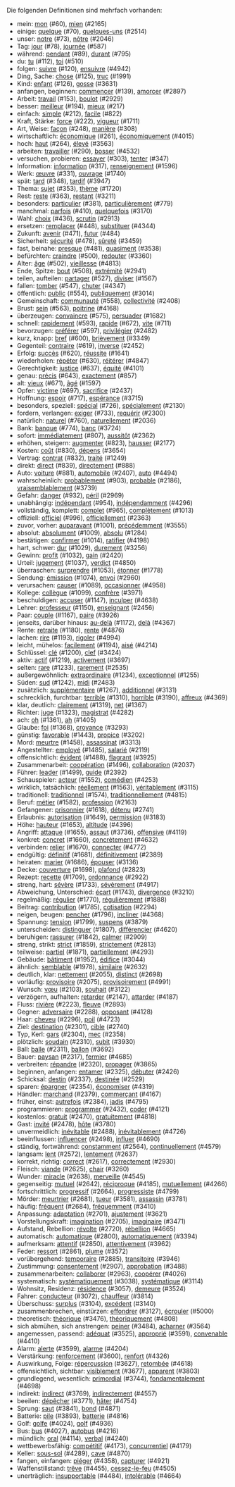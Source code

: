 Die folgenden Definitionen sind mehrfach vorhanden:

* mein: [mon](cards/0060_mon.yml) (#60), [mien](cards/2165_mien.yml) (#2165)
* einige: [quelque](cards/0070_quelque.yml) (#70), [quelques-uns](cards/2514_quelques-uns.yml) (#2514)
* unser: [notre](cards/0073_notre.yml) (#73), [nôtre](cards/2046_nôtre.yml) (#2046)
* Tag: [jour](cards/0078_jour.yml) (#78), [journée](cards/0587_journée.yml) (#587)
* während: [pendant](cards/0089_pendant.yml) (#89), [durant](cards/0795_durant.yml) (#795)
* du: [tu](cards/0112_tu.yml) (#112), [toi](cards/0510_toi.yml) (#510)
* folgen: [suivre](cards/0120_suivre.yml) (#120), [ensuivre](cards/4942_ensuivre.yml) (#4942)
* Ding, Sache: [chose](cards/0125_chose.yml) (#125), [truc](cards/1991_truc.yml) (#1991)
* Kind: [enfant](cards/0126_enfant.yml) (#126), [gosse](cards/3631_gosse.yml) (#3631)
* anfangen, beginnen: [commencer](cards/0139_commencer.yml) (#139), [amorcer](cards/2897_amorcer.yml) (#2897)
* Arbeit: [travail](cards/0153_travail.yml) (#153), [boulot](cards/2929_boulot.yml) (#2929)
* besser: [meilleur](cards/0194_meilleur.yml) (#194), [mieux](cards/0217_mieux.yml) (#217)
* einfach: [simple](cards/0212_simple.yml) (#212), [facile](cards/0822_facile.yml) (#822)
* Kraft, Stärke: [force](cards/0222_force.yml) (#222), [vigueur](cards/1711_vigueur.yml) (#1711)
* Art, Weise: [façon](cards/0248_façon.yml) (#248), [manière](cards/0308_manière.yml) (#308)
* wirtschaftlich: [économique](cards/0261_économique.yml) (#261), [économiquement](cards/4015_économiquement.yml) (#4015)
* hoch: [haut](cards/0264_haut.yml) (#264), [élevé](cards/3563_élevé.yml) (#3563)
* arbeiten: [travailler](cards/0290_travailler.yml) (#290), [bosser](cards/4532_bosser.yml) (#4532)
* versuchen, probieren: [essayer](cards/0303_essayer.yml) (#303), [tenter](cards/0347_tenter.yml) (#347)
* Information: [information](cards/0317_information.yml) (#317), [renseignement](cards/1596_renseignement.yml) (#1596)
* Werk: [œuvre](cards/0331_œuvre.yml) (#331), [ouvrage](cards/1740_ouvrage.yml) (#1740)
* spät: [tard](cards/0348_tard.yml) (#348), [tardif](cards/3947_tardif.yml) (#3947)
* Thema: [sujet](cards/0353_sujet.yml) (#353), [thème](cards/1720_thème.yml) (#1720)
* Rest: [reste](cards/0363_reste.yml) (#363), [restant](cards/3211_restant.yml) (#3211)
* besonders: [particulier](cards/0381_particulier.yml) (#381), [particulièrement](cards/0779_particulièrement.yml) (#779)
* manchmal: [parfois](cards/0410_parfois.yml) (#410), [quelquefois](cards/3170_quelquefois.yml) (#3170)
* Wahl: [choix](cards/0436_choix.yml) (#436), [scrutin](cards/2913_scrutin.yml) (#2913)
* ersetzen: [remplacer](cards/0448_remplacer.yml) (#448), [substituer](cards/4344_substituer.yml) (#4344)
* Zukunft: [avenir](cards/0471_avenir.yml) (#471), [futur](cards/0484_futur.yml) (#484)
* Sicherheit: [sécurité](cards/0478_sécurité.yml) (#478), [sûreté](cards/3459_sûreté.yml) (#3459)
* fast, beinahe: [presque](cards/0481_presque.yml) (#481), [quasiment](cards/3538_quasiment.yml) (#3538)
* befürchten: [craindre](cards/0500_craindre.yml) (#500), [redouter](cards/3360_redouter.yml) (#3360)
* Alter: [âge](cards/0502_âge.yml) (#502), [vieillesse](cards/4813_vieillesse.yml) (#4813)
* Ende, Spitze: [bout](cards/0508_bout.yml) (#508), [extrémité](cards/2941_extrémité.yml) (#2941)
* teilen, aufteilen: [partager](cards/0527_partager.yml) (#527), [diviser](cards/1567_diviser.yml) (#1567)
* fallen: [tomber](cards/0547_tomber.yml) (#547), [chuter](cards/4347_chuter.yml) (#4347)
* öffentlich: [public](cards/0554_public.yml) (#554), [publiquement](cards/3014_publiquement.yml) (#3014)
* Gemeinschaft: [communauté](cards/0558_communauté.yml) (#558), [collectivité](cards/2408_collectivité.yml) (#2408)
* Brust: [sein](cards/0563_sein.yml) (#563), [poitrine](cards/4168_poitrine.yml) (#4168)
* überzeugen: [convaincre](cards/0575_convaincre.yml) (#575), [persuader](cards/1682_persuader.yml) (#1682)
* schnell: [rapidement](cards/0593_rapidement.yml) (#593), [rapide](cards/0672_rapide.yml) (#672), [vite](cards/0711_vite.yml) (#711)
* bevorzugen: [préférer](cards/0597_préférer.yml) (#597), [privilégier](cards/2482_privilégier.yml) (#2482)
* kurz, knapp: [bref](cards/0600_bref.yml) (#600), [brièvement](cards/3349_brièvement.yml) (#3349)
* Gegenteil: [contraire](cards/0619_contraire.yml) (#619), [inverse](cards/2452_inverse.yml) (#2452)
* Erfolg: [succès](cards/0620_succès.yml) (#620), [réussite](cards/1641_réussite.yml) (#1641)
* wiederholen: [répéter](cards/0630_répéter.yml) (#630), [réitérer](cards/4847_réitérer.yml) (#4847)
* Gerechtigkeit: [justice](cards/0637_justice.yml) (#637), [équité](cards/4101_équité.yml) (#4101)
* genau: [précis](cards/0643_précis.yml) (#643), [exactement](cards/0857_exactement.yml) (#857)
* alt: [vieux](cards/0671_vieux.yml) (#671), [âgé](cards/1597_âgé.yml) (#1597)
* Opfer: [victime](cards/0697_victime.yml) (#697), [sacrifice](cards/2437_sacrifice.yml) (#2437)
* Hoffnung: [espoir](cards/0717_espoir.yml) (#717), [espérance](cards/3715_espérance.yml) (#3715)
* besonders, speziell: [spécial](cards/0726_spécial.yml) (#726), [spécialement](cards/2130_spécialement.yml) (#2130)
* fordern, verlangen: [exiger](cards/0733_exiger.yml) (#733), [requérir](cards/2300_requérir.yml) (#2300)
* natürlich: [naturel](cards/0760_naturel.yml) (#760), [naturellement](cards/2036_naturellement.yml) (#2036)
* Bank: [banque](cards/0774_banque.yml) (#774), [banc](cards/3724_banc.yml) (#3724)
* sofort: [immédiatement](cards/0807_immédiatement.yml) (#807), [aussitôt](cards/2362_aussitôt.yml) (#2362)
* erhöhen, steigern: [augmenter](cards/0823_augmenter.yml) (#823), [hausser](cards/2177_hausser.yml) (#2177)
* Kosten: [coût](cards/0830_coût.yml) (#830), [dépens](cards/3654_dépens.yml) (#3654)
* Vertrag: [contrat](cards/0832_contrat.yml) (#832), [traité](cards/1249_traité.yml) (#1249)
* direkt: [direct](cards/0839_direct.yml) (#839), [directement](cards/0888_directement.yml) (#888)
* Auto: [voiture](cards/0881_voiture.yml) (#881), [automobile](cards/2407_automobile.yml) (#2407), [auto](cards/4494_auto.yml) (#4494)
* wahrscheinlich: [probablement](cards/0903_probablement.yml) (#903), [probable](cards/2186_probable.yml) (#2186), [vraisemblablement](cards/3739_vraisemblablement.yml) (#3739)
* Gefahr: [danger](cards/0932_danger.yml) (#932), [péril](cards/2969_péril.yml) (#2969)
* unabhängig: [indépendant](cards/0954_indépendant.yml) (#954), [indépendamment](cards/4296_indépendamment.yml) (#4296)
* vollständig, komplett: [complet](cards/0965_complet.yml) (#965), [complètement](cards/1013_complètement.yml) (#1013)
* offiziell: [officiel](cards/0996_officiel.yml) (#996), [officiellement](cards/2363_officiellement.yml) (#2363)
* zuvor, vorher: [auparavant](cards/1001_auparavant.yml) (#1001), [précédemment](cards/3555_précédemment.yml) (#3555)
* absolut: [absolument](cards/1009_absolument.yml) (#1009), [absolu](cards/1284_absolu.yml) (#1284)
* bestätigen: [confirmer](cards/1014_confirmer.yml) (#1014), [ratifier](cards/4198_ratifier.yml) (#4198)
* hart, schwer: [dur](cards/1029_dur.yml) (#1029), [durement](cards/3256_durement.yml) (#3256)
* Gewinn: [profit](cards/1032_profit.yml) (#1032), [gain](cards/2420_gain.yml) (#2420)
* Urteil: [jugement](cards/1037_jugement.yml) (#1037), [verdict](cards/4850_verdict.yml) (#4850)
* überraschen: [surprendre](cards/1053_surprendre.yml) (#1053), [étonner](cards/1778_étonner.yml) (#1778)
* Sendung: [émission](cards/1074_émission.yml) (#1074), [envoi](cards/2960_envoi.yml) (#2960)
* verursachen: [causer](cards/1089_causer.yml) (#1089), [occasionner](cards/4958_occasionner.yml) (#4958)
* Kollege: [collègue](cards/1099_collègue.yml) (#1099), [confrère](cards/3971_confrère.yml) (#3971)
* beschuldigen: [accuser](cards/1147_accuser.yml) (#1147), [inculper](cards/4638_inculper.yml) (#4638)
* Lehrer: [professeur](cards/1150_professeur.yml) (#1150), [enseignant](cards/2456_enseignant.yml) (#2456)
* Paar: [couple](cards/1167_couple.yml) (#1167), [paire](cards/3926_paire.yml) (#3926)
* jenseits, darüber hinaus: [au-delà](cards/1172_au-delà.yml) (#1172), [delà](cards/4367_delà.yml) (#4367)
* Rente: [retraite](cards/1180_retraite.yml) (#1180), [rente](cards/4876_rente.yml) (#4876)
* lachen: [rire](cards/1193_rire.yml) (#1193), [rigoler](cards/4994_rigoler.yml) (#4994)
* leicht, mühelos: [facilement](cards/1194_facilement.yml) (#1194), [aisé](cards/4214_aisé.yml) (#4214)
* Schlüssel: [clé](cards/1200_clé.yml) (#1200), [clef](cards/3424_clef.yml) (#3424)
* aktiv: [actif](cards/1219_actif.yml) (#1219), [activement](cards/3697_activement.yml) (#3697)
* selten: [rare](cards/1233_rare.yml) (#1233), [rarement](cards/2535_rarement.yml) (#2535)
* außergewöhnlich: [extraordinaire](cards/1234_extraordinaire.yml) (#1234), [exceptionnel](cards/1255_exceptionnel.yml) (#1255)
* Süden: [sud](cards/1242_sud.yml) (#1242), [midi](cards/2483_midi.yml) (#2483)
* zusätzlich: [supplémentaire](cards/1267_supplémentaire.yml) (#1267), [additionnel](cards/3131_additionnel.yml) (#3131)
* schrecklich, furchtbar: [terrible](cards/1310_terrible.yml) (#1310), [horrible](cards/3190_horrible.yml) (#3190), [affreux](cards/4369_affreux.yml) (#4369)
* klar, deutlich: [clairement](cards/1319_clairement.yml) (#1319), [net](cards/1367_net.yml) (#1367)
* Richter: [juge](cards/1323_juge.yml) (#1323), [magistrat](cards/4282_magistrat.yml) (#4282)
* ach: [oh](cards/1361_oh.yml) (#1361), [ah](cards/1405_ah.yml) (#1405)
* Glaube: [foi](cards/1368_foi.yml) (#1368), [croyance](cards/3293_croyance.yml) (#3293)
* günstig: [favorable](cards/1443_favorable.yml) (#1443), [propice](cards/3202_propice.yml) (#3202)
* Mord: [meurtre](cards/1458_meurtre.yml) (#1458), [assassinat](cards/3313_assassinat.yml) (#3313)
* Angestellter: [employé](cards/1485_employé.yml) (#1485), [salarié](cards/2119_salarié.yml) (#2119)
* offensichtlich: [évident](cards/1488_évident.yml) (#1488), [flagrant](cards/3925_flagrant.yml) (#3925)
* Zusammenarbeit: [coopération](cards/1496_coopération.yml) (#1496), [collaboration](cards/2037_collaboration.yml) (#2037)
* Führer: [leader](cards/1499_leader.yml) (#1499), [guide](cards/2392_guide.yml) (#2392)
* Schauspieler: [acteur](cards/1552_acteur.yml) (#1552), [comédien](cards/4253_comédien.yml) (#4253)
* wirklich, tatsächlich: [réellement](cards/1563_réellement.yml) (#1563), [véritablement](cards/3115_véritablement.yml) (#3115)
* traditionell: [traditionnel](cards/1574_traditionnel.yml) (#1574), [traditionnellement](cards/4815_traditionnellement.yml) (#4815)
* Beruf: [métier](cards/1582_métier.yml) (#1582), [profession](cards/2163_profession.yml) (#2163)
* Gefangener: [prisonnier](cards/1618_prisonnier.yml) (#1618), [détenu](cards/2741_détenu.yml) (#2741)
* Erlaubnis: [autorisation](cards/1649_autorisation.yml) (#1649), [permission](cards/3183_permission.yml) (#3183)
* Höhe: [hauteur](cards/1653_hauteur.yml) (#1653), [altitude](cards/4396_altitude.yml) (#4396)
* Angriff: [attaque](cards/1655_attaque.yml) (#1655), [assaut](cards/3736_assaut.yml) (#3736), [offensive](cards/4119_offensive.yml) (#4119)
* konkret: [concret](cards/1660_concret.yml) (#1660), [concrètement](cards/4632_concrètement.yml) (#4632)
* verbinden: [relier](cards/1670_relier.yml) (#1670), [connecter](cards/4772_connecter.yml) (#4772)
* endgültig: [définitif](cards/1681_définitif.yml) (#1681), [définitivement](cards/2389_définitivement.yml) (#2389)
* heiraten: [marier](cards/1686_marier.yml) (#1686), [épouser](cards/3136_épouser.yml) (#3136)
* Decke: [couverture](cards/1698_couverture.yml) (#1698), [plafond](cards/2823_plafond.yml) (#2823)
* Rezept: [recette](cards/1709_recette.yml) (#1709), [ordonnance](cards/2922_ordonnance.yml) (#2922)
* streng, hart: [sévère](cards/1733_sévère.yml) (#1733), [sévèrement](cards/4917_sévèrement.yml) (#4917)
* Abweichung, Unterschied: [écart](cards/1743_écart.yml) (#1743), [divergence](cards/3210_divergence.yml) (#3210)
* regelmäßig: [régulier](cards/1770_régulier.yml) (#1770), [régulièrement](cards/1888_régulièrement.yml) (#1888)
* Beitrag: [contribution](cards/1785_contribution.yml) (#1785), [cotisation](cards/2294_cotisation.yml) (#2294)
* neigen, beugen: [pencher](cards/1796_pencher.yml) (#1796), [incliner](cards/4368_incliner.yml) (#4368)
* Spannung: [tension](cards/1799_tension.yml) (#1799), [suspens](cards/3879_suspens.yml) (#3879)
* unterscheiden: [distinguer](cards/1807_distinguer.yml) (#1807), [différencier](cards/4620_différencier.yml) (#4620)
* beruhigen: [rassurer](cards/1842_rassurer.yml) (#1842), [calmer](cards/2909_calmer.yml) (#2909)
* streng, strikt: [strict](cards/1859_strict.yml) (#1859), [strictement](cards/2813_strictement.yml) (#2813)
* teilweise: [partiel](cards/1871_partiel.yml) (#1871), [partiellement](cards/4293_partiellement.yml) (#4293)
* Gebäude: [bâtiment](cards/1952_bâtiment.yml) (#1952), [édifice](cards/3044_édifice.yml) (#3044)
* ähnlich: [semblable](cards/1978_semblable.yml) (#1978), [similaire](cards/2632_similaire.yml) (#2632)
* deutlich, klar: [nettement](cards/2055_nettement.yml) (#2055), [distinct](cards/2698_distinct.yml) (#2698)
* vorläufig: [provisoire](cards/2075_provisoire.yml) (#2075), [provisoirement](cards/4991_provisoirement.yml) (#4991)
* Wunsch: [vœu](cards/2103_vœu.yml) (#2103), [souhait](cards/3122_souhait.yml) (#3122)
* verzögern, aufhalten: [retarder](cards/2147_retarder.yml) (#2147), [attarder](cards/4187_attarder.yml) (#4187)
* Fluss: [rivière](cards/2223_rivière.yml) (#2223), [fleuve](cards/2893_fleuve.yml) (#2893)
* Gegner: [adversaire](cards/2288_adversaire.yml) (#2288), [opposant](cards/4128_opposant.yml) (#4128)
* Haar: [cheveu](cards/2296_cheveu.yml) (#2296), [poil](cards/4723_poil.yml) (#4723)
* Ziel: [destination](cards/2301_destination.yml) (#2301), [cible](cards/2740_cible.yml) (#2740)
* Typ, Kerl: [gars](cards/2304_gars.yml) (#2304), [mec](cards/2358_mec.yml) (#2358)
* plötzlich: [soudain](cards/2310_soudain.yml) (#2310), [subit](cards/3930_subit.yml) (#3930)
* Ball: [balle](cards/2311_balle.yml) (#2311), [ballon](cards/3692_ballon.yml) (#3692)
* Bauer: [paysan](cards/2317_paysan.yml) (#2317), [fermier](cards/4685_fermier.yml) (#4685)
* verbreiten: [répandre](cards/2320_répandre.yml) (#2320), [propager](cards/3865_propager.yml) (#3865)
* beginnen, anfangen: [entamer](cards/2325_entamer.yml) (#2325), [débuter](cards/2426_débuter.yml) (#2426)
* Schicksal: [destin](cards/2337_destin.yml) (#2337), [destinée](cards/2529_destinée.yml) (#2529)
* sparen: [épargner](cards/2354_épargner.yml) (#2354), [économiser](cards/4319_économiser.yml) (#4319)
* Händler: [marchand](cards/2379_marchand.yml) (#2379), [commerçant](cards/4167_commerçant.yml) (#4167)
* früher, einst: [autrefois](cards/2384_autrefois.yml) (#2384), [jadis](cards/4795_jadis.yml) (#4795)
* programmieren: [programmer](cards/2432_programmer.yml) (#2432), [coder](cards/4121_coder.yml) (#4121)
* kostenlos: [gratuit](cards/2470_gratuit.yml) (#2470), [gratuitement](cards/4818_gratuitement.yml) (#4818)
* Gast: [invité](cards/2478_invité.yml) (#2478), [hôte](cards/3780_hôte.yml) (#3780)
* unvermeidlich: [inévitable](cards/2488_inévitable.yml) (#2488), [inévitablement](cards/4726_inévitablement.yml) (#4726)
* beeinflussen: [influencer](cards/2498_influencer.yml) (#2498), [influer](cards/4690_influer.yml) (#4690)
* ständig, fortwährend: [constamment](cards/2564_constamment.yml) (#2564), [continuellement](cards/4579_continuellement.yml) (#4579)
* langsam: [lent](cards/2572_lent.yml) (#2572), [lentement](cards/2637_lentement.yml) (#2637)
* korrekt, richtig: [correct](cards/2617_correct.yml) (#2617), [correctement](cards/2930_correctement.yml) (#2930)
* Fleisch: [viande](cards/2625_viande.yml) (#2625), [chair](cards/3260_chair.yml) (#3260)
* Wunder: [miracle](cards/2638_miracle.yml) (#2638), [merveille](cards/4545_merveille.yml) (#4545)
* gegenseitig: [mutuel](cards/2642_mutuel.yml) (#2642), [réciproque](cards/4185_réciproque.yml) (#4185), [mutuellement](cards/4266_mutuellement.yml) (#4266)
* fortschrittlich: [progressif](cards/2664_progressif.yml) (#2664), [progressiste](cards/4799_progressiste.yml) (#4799)
* Mörder: [meurtrier](cards/2681_meurtrier.yml) (#2681), [tueur](cards/3581_tueur.yml) (#3581), [assassin](cards/3781_assassin.yml) (#3781)
* häufig: [fréquent](cards/2684_fréquent.yml) (#2684), [fréquemment](cards/3410_fréquemment.yml) (#3410)
* Anpassung: [adaptation](cards/2701_adaptation.yml) (#2701), [ajustement](cards/3621_ajustement.yml) (#3621)
* Vorstellungskraft: [imagination](cards/2705_imagination.yml) (#2705), [imaginaire](cards/3471_imaginaire.yml) (#3471)
* Aufstand, Rebellion: [révolte](cards/2720_révolte.yml) (#2720), [rébellion](cards/4665_rébellion.yml) (#4665)
* automatisch: [automatique](cards/2800_automatique.yml) (#2800), [automatiquement](cards/3394_automatiquement.yml) (#3394)
* aufmerksam: [attentif](cards/2850_attentif.yml) (#2850), [attentivement](cards/3962_attentivement.yml) (#3962)
* Feder: [ressort](cards/2861_ressort.yml) (#2861), [plume](cards/3572_plume.yml) (#3572)
* vorübergehend: [temporaire](cards/2885_temporaire.yml) (#2885), [transitoire](cards/3946_transitoire.yml) (#3946)
* Zustimmung: [consentement](cards/2907_consentement.yml) (#2907), [approbation](cards/3488_approbation.yml) (#3488)
* zusammenarbeiten: [collaborer](cards/2963_collaborer.yml) (#2963), [coopérer](cards/4026_coopérer.yml) (#4026)
* systematisch: [systématiquement](cards/3038_systématiquement.yml) (#3038), [systématique](cards/3114_systématique.yml) (#3114)
* Wohnsitz, Residenz: [résidence](cards/3057_résidence.yml) (#3057), [demeure](cards/3524_demeure.yml) (#3524)
* Fahrer: [conducteur](cards/3072_conducteur.yml) (#3072), [chauffeur](cards/3814_chauffeur.yml) (#3814)
* Überschuss: [surplus](cards/3104_surplus.yml) (#3104), [excédent](cards/3140_excédent.yml) (#3140)
* zusammenbrechen, einstürzen: [effondrer](cards/3127_effondrer.yml) (#3127), [écrouler](cards/5000_écrouler.yml) (#5000)
* theoretisch: [théorique](cards/3476_théorique.yml) (#3476), [théoriquement](cards/4808_théoriquement.yml) (#4808)
* sich abmühen, sich anstrengen: [peiner](cards/3484_peiner.yml) (#3484), [acharner](cards/3564_acharner.yml) (#3564)
* angemessen, passend: [adéquat](cards/3525_adéquat.yml) (#3525), [approprié](cards/3591_approprié.yml) (#3591), [convenable](cards/4410_convenable.yml) (#4410)
* Alarm: [alerte](cards/3599_alerte.yml) (#3599), [alarme](cards/4204_alarme.yml) (#4204)
* Verstärkung: [renforcement](cards/3600_renforcement.yml) (#3600), [renfort](cards/4326_renfort.yml) (#4326)
* Auswirkung, Folge: [répercussion](cards/3627_répercussion.yml) (#3627), [retombée](cards/4618_retombée.yml) (#4618)
* offensichtlich, sichtbar: [visiblement](cards/3677_visiblement.yml) (#3677), [apparent](cards/3803_apparent.yml) (#3803)
* grundlegend, wesentlich: [primordial](cards/3744_primordial.yml) (#3744), [fondamentalement](cards/4698_fondamentalement.yml) (#4698)
* indirekt: [indirect](cards/3769_indirect.yml) (#3769), [indirectement](cards/4557_indirectement.yml) (#4557)
* beeilen: [dépêcher](cards/3771_dépêcher.yml) (#3771), [hâter](cards/4754_hâter.yml) (#4754)
* Sprung: [saut](cards/3841_saut.yml) (#3841), [bond](cards/4871_bond.yml) (#4871)
* Batterie: [pile](cards/3893_pile.yml) (#3893), [batterie](cards/4816_batterie.yml) (#4816)
* Golf: [golfe](cards/4024_golfe.yml) (#4024), [golf](cards/4936_golf.yml) (#4936)
* Bus: [bus](cards/4027_bus.yml) (#4027), [autobus](cards/4216_autobus.yml) (#4216)
* mündlich: [oral](cards/4114_oral.yml) (#4114), [verbal](cards/4240_verbal.yml) (#4240)
* wettbewerbsfähig: [compétitif](cards/4173_compétitif.yml) (#4173), [concurrentiel](cards/4179_concurrentiel.yml) (#4179)
* Keller: [sous-sol](cards/4289_sous-sol.yml) (#4289), [cave](cards/4870_cave.yml) (#4870)
* fangen, einfangen: [piéger](cards/4358_piéger.yml) (#4358), [capturer](cards/4921_capturer.yml) (#4921)
* Waffenstillstand: [trêve](cards/4455_trêve.yml) (#4455), [cessez-le-feu](cards/4505_cessez-le-feu.yml) (#4505)
* unerträglich: [insupportable](cards/4484_insupportable.yml) (#4484), [intolérable](cards/4664_intolérable.yml) (#4664)
